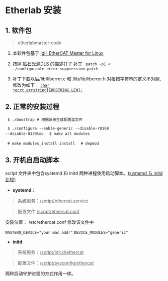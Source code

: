 # Etherlab 安装  

## 1. 软件包 
> etherlabmaster-code

1. 本软件包基于 [IgH EtherCAT Master for Linux](http://etherlab.org/en/ethercat/index.php)

2. 按照 [钻石光源DLS](http://controls.diamond.ac.uk/downloads/support/ethercat/4-7/documentation/doxygen/building.html) 的描述打了 [补丁](http://controls.diamond.ac.uk/downloads/support/ethercat/4-7/documentation/doxygen/configurable-error-suppression.patch)
<code> patch -p1 < ./configurable-error-suppression.patch</code>

3. 补丁下载以后/lib/liberror.c 和 /lib/lib/liberror.h 对报错字符串的定义不对照,修改为如下：
<code><u>char *ecrt_errstring[ERRSTRING_LEN];</u></code>


## 2. 正常的安装过程

<code> \$ ./boostrap  # 根据系统生成配置温文件 </code>

<code> \$ ./configure --enble-generic --disable-r8169 --disable-8139too </code>
<code> \$ make all modules</code>

<code> \# make modules_install install </code>
<code> \# depmod </code>

## 3. 开机自启动脚本

script 文件夹中包含systemd 和 initd 两种进程使用启动脚本。[(systemd 与 initd 比较)](http://www.ruanyifeng.com/blog/2016/03/systemd-tutorial-commands.html)

* **systemd**：
> 系统服务：<u>/script/ethercat.service</u>

> 配置文件 <u>/script/ethercat.conf</u>

安装位置： /etc/ethercat.conf   修改该文件中

<code>MASTER0_DEVICE="your mac addr"</code>
<code>DEVICE_MODULES="generic" </code>

* **initd**:
> 系统服务：<u>/script/init.d/ethercat</u>

> 配置文件：<u>/script/sysconfig/ethercat</u>

两种启动守护进程的方式作用一样。